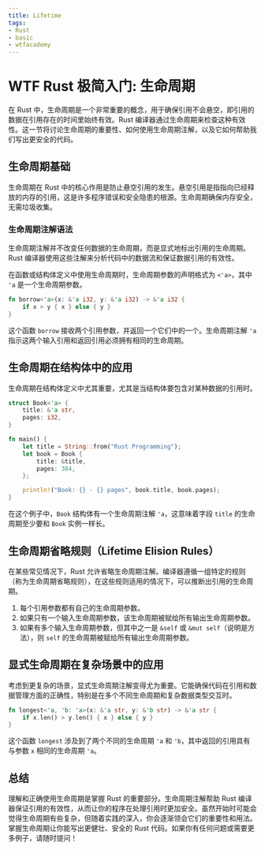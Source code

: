 ```yaml
---
title: Lifetime
tags:
- Rust
- basic
- wtfacademy
---
```


# WTF Rust 极简入门: 生命周期

在 Rust 中，生命周期是一个非常重要的概念，用于确保引用不会悬空，即引用的数据在引用存在的时间里始终有效。Rust 编译器通过生命周期来检查这种有效性。这一节将讨论生命周期的重要性、如何使用生命周期注解，以及它如何帮助我们写出更安全的代码。

## 生命周期基础

生命周期在 Rust 中的核心作用是防止悬空引用的发生。悬空引用是指指向已经释放的内存的引用，这是许多程序错误和安全隐患的根源。生命周期确保内存安全，无需垃圾收集。

### 生命周期注解语法

生命周期注解并不改变任何数据的生命周期，而是显式地标出引用的生命周期。Rust 编译器使用这些注解来分析代码中的数据流和保证数据引用的有效性。

在函数或结构体定义中使用生命周期时，生命周期参数的声明格式为 `<'a>`，其中 `'a` 是一个生命周期参数。

```rust
fn borrow<'a>(x: &'a i32, y: &'a i32) -> &'a i32 {
    if x > y { x } else { y }
}
```

这个函数 `borrow` 接收两个引用参数，并返回一个它们中的一个。生命周期注解 `'a` 指示这两个输入引用和返回引用必须拥有相同的生命周期。

## 生命周期在结构体中的应用

生命周期在结构体定义中尤其重要，尤其是当结构体要包含对某种数据的引用时。

```rust
struct Book<'a> {
    title: &'a str,
    pages: i32,
}

fn main() {
    let title = String::from("Rust Programming");
    let book = Book {
        title: &title,
        pages: 384,
    };

    println!("Book: {} - {} pages", book.title, book.pages);
}
```

在这个例子中，`Book` 结构体有一个生命周期注解 `'a`，这意味着字段 `title` 的生命周期至少要和 `Book` 实例一样长。

## 生命周期省略规则（Lifetime Elision Rules）

在某些常见情况下，Rust 允许省略生命周期注解。编译器遵循一组特定的规则（称为生命周期省略规则），在这些规则适用的情况下，可以推断出引用的生命周期。

1. 每个引用参数都有自己的生命周期参数。
2. 如果只有一个输入生命周期参数，该生命周期被赋给所有输出生命周期参数。
3. 如果有多个输入生命周期参数，但其中之一是 `&self` 或 `&mut self`（说明是方法），则 `self` 的生命周期被赋给所有输出生命周期参数。

## 显式生命周期在复杂场景中的应用

考虑到更复杂的场景，显式生命周期注解变得尤为重要。它能确保代码在引用和数据管理方面的正确性，特别是在多个不同生命周期和复杂数据类型交互时。

```rust
fn longest<'a, 'b: 'a>(x: &'a str, y: &'b str) -> &'a str {
    if x.len() > y.len() { x } else { y }
}
```

这个函数 `longest` 涉及到了两个不同的生命周期 `'a` 和 `'b`，其中返回的引用具有与参数 `x` 相同的生命周期 `'a`。

## 总结

理解和正确使用生命周期是掌握 Rust 的重要部分。生命周期注解帮助 Rust 编译器保证引用的有效性，从而让你的程序在处理引用时更加安全。虽然开始时可能会觉得生命周期有些复杂，但随着实践的深入，你会逐渐领会它们的重要性和用法。掌握生命周期让你能写出更健壮、安全的 Rust 代码。如果你有任何问题或需要更多例子，请随时提问！